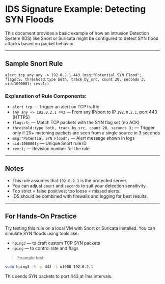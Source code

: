 # IDS Signature Example: Detecting SYN Floods

This document provides a basic example of how an Intrusion Detection System (IDS) like Snort or Suricata might be configured to detect SYN flood attacks based on packet behavior.

---

##  Sample Snort Rule
```snort
alert tcp any any -> 192.0.2.1 443 (msg:"Potential SYN Flood"; flags:S; threshold:type both, track by_src, count 20, seconds 3; sid:1000001; rev:1;)
```

###  Explanation of Rule Components:
- `alert tcp` — Trigger an alert on TCP traffic
- `any any -> 192.0.2.1 443` — From any IP/port to IP `192.0.2.1`, port 443 (HTTPS)
- `flags:S;` — Match TCP packets with the SYN flag set (no ACK)
- `threshold:type both, track by_src, count 20, seconds 3;` — Trigger only if 20+ matching packets are seen from a single source in 3 seconds
- `msg:"Potential SYN Flood";` — Alert message shown in logs
- `sid:1000001;` — Unique Snort rule ID
- `rev:1;` — Revision number for the rule

---

##  Notes
- This rule assumes that `192.0.2.1` is the protected server.
- You can adjust `count` and `seconds` to suit your detection sensitivity.
- Too strict = false positives; too loose = missed alerts.
- IDS should be combined with firewalls and logging for best results.

---

##  For Hands-On Practice
Try testing this rule on a local VM with Snort or Suricata installed. You can simulate SYN floods using tools like:

- `hping3` — to craft custom TCP SYN packets
- `nping` — to control rate and flags

> Example test:
```bash
sudo hping3 -S -p 443 -i u1000 192.0.2.1
```

This sends SYN packets to port 443 at 1ms intervals.
